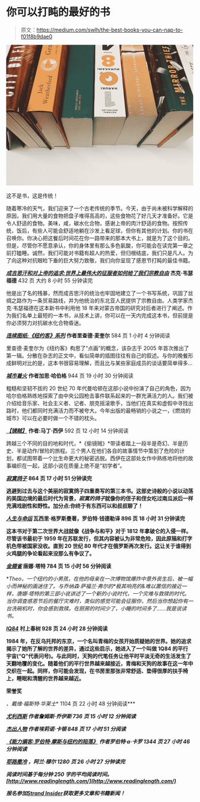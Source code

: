 # 你可以打盹的最好的书

> 原文：<https://medium.com/swlh/the-best-books-you-can-nap-to-f01f8b9dae0>

![](img/509a2525a79e7f842beefe8fe51a1f95.png)

这不是书，这是传统！

随着寒冷的天气，我们迎来了一个古老传统的季节。今天，由于尚未被科学解释的原因，我们用大量的食物把盘子堆得高高的，这些食物花了好几天才准备好。它是令人舒适的食物。美味，咸，碳水化合物，感谢上帝的肉汁舒适的食物。按照传统，饭后，有些人可能会舒适地躺在沙发上看足球，但你有其他的计划。你的书在召唤你。你决心把这餐后时间花在你一路带来的那本大书上，就是为了这个目的。但是，尽管你不愿意承认，你的身体里有那么多色氨酸，你可能会在读完第一章之前打瞌睡。诚然，我们可能对书籍有超人的热爱，但归根结底，我们只是凡人。为了向这种对抗眼睑下垂的巨大努力致敬，我们向你呈现了感恩节打盹的最佳书籍。

[***成吉思汗和对上帝的追求:世界上最伟大的征服者如何给了我们宗教自由***](http://www.strandbooks.com/central-asian/genghis-khan-and-the-quest-for-god-how-the-worlds-greatest-conqueror-gave-us-religious-freedom) **杰克·韦瑟福德**
432 页
大约 8 小时 55 分钟读完

他是出了名的残暴，然而成吉思汗的统治也牢固地建立了一个书写系统，巩固了丝绸之路作为一条贸易路线，并为他统治的东北亚人民提供了宗教自由。人类学家杰克·韦瑟福德在这本新书中利用他 18 年来对蒙古帝国的研究对后者进行了阐述。作为我们名单上最短的一本书，从技术上讲，你可以在一天内完成这本书，但前提是你必须努力对抗碳水化合物昏迷。

[***连续图纸:《纽约客》系列***](http://www.strandbooks.com/product/sequential-drawings-the-new-yorker-series) **作者里查德·麦奎尔**
584 页
1 小时 4 分钟阅读

里查德·麦奎尔为《纽约客》构思了“点画”的概念，该杂志于 2005 年首次推出了第一辑。分散在杂志的正文中，看似简单的插图往往有自己的叙述。与你的晚餐形成鲜明对比的是，这本书很容易理解，而且比与某些家庭成员的谈话要简单得多…

[***城市着火***](http://www.strandbooks.com/fiction/city-on-fire-a-novel) **作者加思·哈伯格**
944 页
19 小时 30 分钟阅读

粗糙和坚韧不拔的 20 世纪 70 年代曼哈顿在这部小说中扮演了自己的角色，因为哈尔伯格熟练地探索了由中央公园枪击事件联系起来的一群充满活力的人。我们被介绍给音乐家、社会主义者、记者、朋克摇滚歌手，当他们在真实和虚假中寻找出路时，他们都同时充满活力而不被夸大。今年出版的最畅销的小说之一，《燃烧的城市》可以在必要时做一个不错的枕头。

[***【镜贼】***](http://www.strandbooks.com/mystery-suspense/the-mirror-thief) **作者:马丁·西伊**
592 页
12 小时 14 分钟阅读

跨越三个不同的目的地和时代，*《偷镜贼》*带读者踏上一段半是奇幻、半是历史、半是动作/冒险的旅程。三个男人在他们各自的故事情节中策划了危险的计划，都试图带着一个比生命更大的秘密逃脱。西伊在这部处女作中熟练地将他的故事编织在一起，这部小说在质量上绝不是“初学者”。

[***寂寞鸽子***](http://www.strandbooks.com/fiction/lonesome-dove-1439195269) **864 页
17 小时 51 分钟读完**

**逃避到过去与这个美丽的寂寞鸽子四重奏写的第三本书。这部史诗般的小说以动荡的美国边境的最后时代为背景，*寂寞的鸽子*就像你的侄子和侄女吃过南瓜派后一样充满戏剧性和野性。加分点:你终于有东西可以和叔叔聊了！**

**[***人生与命运***](http://www.strandbooks.com/fiction/life-and-fate) **瓦西里·格罗斯曼著，罗伯特·钱德勒译**
896 页
18 小时 31 分钟读完**

**这本书对于第二次世界大战就像《战争与和平》对于 1812 年拿破仑的入侵一样。尽管该书最初于 1959 年在苏联发行，但其内容被认为非常危险，因此原稿和打字机色带被国家没收。直到 20 世纪 80 年代才在俄罗斯再次发行。这让关于谁得到火鸡腿的争论看起来没那么有争议了。**

**[***金翅雀***](http://www.strandbooks.com/fiction/the-goldfinch-0316055441) **唐娜·塔特**
784 页
15 小时 56 分钟阅读**

**Theo，一个纽约的小男孩，在他的母亲在一次博物馆爆炸中意外丧生后，被一幅小而神秘的画迷住了。与乔纳森·萨福兰·弗尔的*极其响亮的&难以置信的接近一样，*唐娜·塔特的第三部小说讲述了一个新的小说时代，一个灾难与救赎的时代。当你调查感恩节后的餐厅灾难时，类似的感觉可能会征服你，然后当你想起你有一台洗碗机时，你会感到救赎。在厨房的时间少了，小睡的时间多了……我是说读书。**

**[***IQ84***](http://www.strandbooks.com/matt-c/1q84-vintage-international) **村上春树**
928 页
24 小时 28 分钟阅读**

**1984 年，在反乌托邦的东京，一个名叫青梅的女孩开始质疑她的世界。她的追求揭示了她所了解的世界的差异，通过这些启示，她进入了一个叫做 1Q84 的平行宇宙(“Q”代表问号)。与此同时，天狗的代笔任务让他平时平淡无奇的生活发生了天翻地覆的变化。随着他们的平行世界越来越接近，青梅和天狗的故事在这一年中交织在一起。同样，你可能会发现，在书房里那张非常舒适、垫得很厚的扶手椅上，睡眠和清醒的世界越来越近。**

**荣誉奖**

**[](http://www.strandbooks.com/fiction/infinite-jest-a-novel/)***、戴维·福斯特·华莱士**
1104 页
22 小时 48 分钟阅读***

***[***尤利西斯***](http://www.strandbooks.com/strand-80/ulysses-1840226358/) **作者詹姆斯·乔伊斯**
736 页
15 小时 12 分钟阅读***

***[***杰出人物***](http://www.strandbooks.com/fiction/the-luminaries) **作者埃莉诺·卡顿**
848 页
17 小时 51 分阅读***

***[***《能力掮客:罗伯特·摩斯与纽约的陷落》***](http://www.strandbooks.com/product/power-broker-robert-moses-and-the-fall-of-new-york2) **作者罗伯特·a·卡罗**
1344 页
27 小时 46 分钟阅读***

***[***耶路撒冷***](http://www.strandbooks.com/fiction/jerusalem-1631491342) **，阿兰·穆尔**
1280 页
26 小时 27 分钟读完***

***阅读时间基于每分钟 250 字的平均阅读时间。[http://www.readinglength.com/](http://www.readinglength.com/)***

***报名参加[**Strand Insider**](http://eepurl.com/4tqof)**获取更多文章和书籍新闻！*****